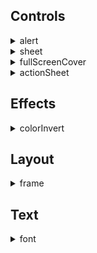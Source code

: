 ## Controls
<details markdown="block">
<summary>alert</summary><br>

ZStack is a container that overlays its children, aligning them in both axes.


</details>
<details markdown="block">
<summary>sheet</summary><br>

ZStack is a container that overlays its children, aligning them in both axes.


</details>
<details markdown="block">
<summary>fullScreenCover</summary><br>

ZStack is a container that overlays its children, aligning them in both axes.


</details>
<details markdown="block">
<summary>actionSheet</summary><br>

ZStack is a container that overlays its children, aligning them in both axes.


</details>

## Effects
<details markdown="block">
<summary>colorInvert</summary><br>

ZStack is a container that overlays its children, aligning them in both axes.



```xml
<body>
<vstack>
    <zstack>
        <rectangle foregroundColor="red"/>
        <text>RED color</text>
    </zstack>
    
    <zstack>
        <rectangle foregroundColor="red" colorInvert=""/>
        <text>Inverted RED color</text>
    </zstack>
</vstack>
</body>
```

<img src="https://shaffex.com/MagicUiDemo/Help/GitHubAssets/colorInvert-0.png" alt="KOKOCE ALT" width="250"/>

---

</details>

## Layout
<details markdown="block">
<summary>frame</summary><br>

ZStack is a container that overlays its children, aligning them in both axes.


</details>

## Text
<details markdown="block">
<summary>font</summary><br>

`font` modifier is used to set the font of text-based views (like Text, TextField, Label, etc.) in your SwiftUI views. You can specify the size, weight, and style of the font using this modifier. The font modifier can take various parameters, including predefined text styles (like .title, .body, .caption, etc.) that automatically adjust to the user's preferred text size, or custom fonts where you specify the font name and size.

## Examples

*Predefined system fonts*

```xml
<body>
<list>
  <section header="Predefined system fonts">
    <text font="largeTitle">largeTitle</text>
    <text font="title">title</text>
    <text font="title2">title2</text>
    <text font="title3">title3</text>
    <text font="headline">headline</text>
    <text font="subheadline">subheadline</text>
    <text font="body">body</text>
    <text font="callout">callout</text>
    <text font="caption">caption</text>
    <text font="caption2">caption2</text>
    <text font="footnote">footnote</text>
  </section>
</list>
</body>
```

<img src="https://shaffex.com/MagicUiDemo/Help/GitHubAssets/font-0.png" alt="KOKOCE ALT" width="250"/>

---
*Font and colors*

```xml
<body>
<list>
  <section header="Font and colors" footer="Various fonts with colors">
    <text foregroundColor="red" font="body">RED body</text>
    <text foregroundColor="green" font="caption2">GREEN caption2</text>
    <text foregroundColor="blue" font="largeTitle">BLUE largeTitle</text>
    <text foregroundColor="orange" font="custom:Courier;size:20">ORANGE Courier (20)</text>
  </section>
</list>
</body>
```

<img src="https://shaffex.com/MagicUiDemo/Help/GitHubAssets/font-1.png" alt="KOKOCE ALT" width="250"/>

---
*System font with size and weight*

```xml
<body>
<list>
  <section header="System font with size and weight" footer="System font is San Francisco Font">
    <text fontWeight="ultraLight">This is ultraLight text</text>
    <text font="size:30;weight:regular">This is regular text</text>
    <text font="size:30;weight:ultraLight">This is ultraLight text</text>
    <text font="size:30;weight:thin">This is thin text</text>
    <text font="size:30;weight:bold">This is bold text</text>
    <text font="size:30;weight:heavy">This is heavy text</text>
  </section>
</list>
</body>
```

<img src="https://shaffex.com/MagicUiDemo/Help/GitHubAssets/font-2.png" alt="KOKOCE ALT" width="250"/>

---
*Custom font and size*

```xml
<body>
<list>
  <section header="Custom font" footer="You can specify font name and font size&#13;Example:custom:Helvetica Neue,size:20">
    <text font="custom:System;size:20">System (30)</text>
    <text font="custom:Helvetica Neue;size:20">Helvetica Neue (20)</text>
    <text font="custom:Helvetica Neue;size:24">Helvetica Neue (24)</text>
    <text font="custom:Verdana Italic;size:32">Verdana Itali (32)</text>
    <text font="custom:Courier;size:20">Courier (20)</text>
    <text font="custom:Arial;size:30">Arial (30)</text>
    <text font="custom:Georgia;size:30">Georgia (30)</text>
    <text font="custom:Nonexisting font;size:30">Nonexisting font (30)</text>
  </section>
</list>
</body>
```

<img src="https://shaffex.com/MagicUiDemo/Help/GitHubAssets/font-3.png" alt="KOKOCE ALT" width="250"/>

---

</details>
